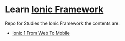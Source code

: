 # Learn [Ionic Framework](http://ionicframework.com/)
Repo for Studies the Ionic Framework the contents are:

* [Ionic 1 From Web To Mobile](https://github.com/robsonoduarte/learn-ionic/tree/master/ionic-one-from-web-to-mobile)
